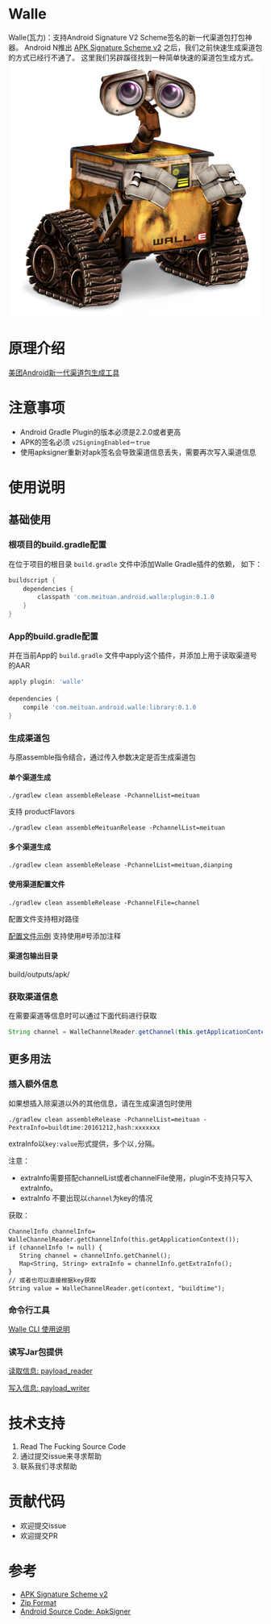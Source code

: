 # Walle

Walle(瓦力)：支持Android Signature V2 Scheme签名的新一代渠道包打包神器。
Android N推出 [APK Signature Scheme v2](https://source.android.com/security/apksigning/v2.html) 之后，我们之前快速生成渠道包的方式已经行不通了。
这里我们另辟蹊径找到一种简单快速的渠道包生成方式。
![walle.png](assets/walle.png)
# 原理介绍
[美团Android新一代渠道包生成工具](http://tech.meituan.com/android-apk-v2-signature-scheme.html)

# 注意事项
* Android Gradle Plugin的版本必须是2.2.0或者更高
* APK的签名必须 `v2SigningEnabled＝true`
* 使用apksigner重新对apk签名会导致渠道信息丢失，需要再次写入渠道信息

# 使用说明
## 基础使用
### 根项目的build.gradle配置

在位于项目的根目录 `build.gradle` 文件中添加Walle Gradle插件的依赖， 如下：

```gradle
buildscript {
    dependencies {
        classpath 'com.meituan.android.walle:plugin:0.1.0
    }
}
```

### App的build.gradle配置

并在当前App的 `build.gradle` 文件中apply这个插件，并添加上用于读取渠道号的AAR

```gradle
apply plugin: 'walle'

dependencies {
    compile 'com.meituan.android.walle:library:0.1.0
}
```

### 生成渠道包

与原assemble指令结合，通过传入参数决定是否生成渠道包

#### 单个渠道生成

```
./gradlew clean assembleRelease -PchannelList=meituan
```

支持 productFlavors

```
./gradlew clean assembleMeituanRelease -PchannelList=meituan
```

#### 多个渠道生成

```
./gradlew clean assembleRelease -PchannelList=meituan,dianping
```

#### 使用渠道配置文件

```
./gradlew clean assembleRelease -PchannelFile=channel
```

配置文件支持相对路径

[配置文件示例](app/channel)   支持使用#号添加注释

#### 渠道包输出目录

build/outputs/apk/

### 获取渠道信息

在需要渠道等信息时可以通过下面代码进行获取

```java
String channel = WalleChannelReader.getChannel(this.getApplicationContext());
```

## 更多用法

### 插入额外信息

如果想插入除渠道以外的其他信息，请在生成渠道包时使用

```
./gradlew clean assembleRelease -PchannelList=meituan -PextraInfo=buildtime:20161212,hash:xxxxxxx
```

extraInfo以`key:value`形式提供，多个以`,`分隔。

注意：

- extraInfo需要搭配channelList或者channelFile使用，plugin不支持只写入extraInfo。
- extraInfo 不要出现以`channel`为key的情况

获取：

```
ChannelInfo channelInfo= WalleChannelReader.getChannelInfo(this.getApplicationContext());
if (channelInfo != null) {
   String channel = channelInfo.getChannel();
   Map<String, String> extraInfo = channelInfo.getExtraInfo();
}
// 或者也可以直接根据key获取
String value = WalleChannelReader.get(context, "buildtime");
```

### 命令行工具

[Walle CLI 使用说明](walle-cli/README.md)

### 读写Jar包提供

[读取信息:  payload_reader](payload_reader/README.md)

[写入信息: payload_writer](payload_writer/README.md)

# 技术支持

1. Read The Fucking Source Code
2. 通过提交issue来寻求帮助
3. 联系我们寻求帮助

# 贡献代码
* 欢迎提交issue
* 欢迎提交PR

# 参考
* [APK Signature Scheme v2](https://source.android.com/security/apksigning/v2.html)
* [Zip Format](https://en.wikipedia.org/wiki/Zip_(file_format))
* [Android Source Code: ApkSigner](https://android.googlesource.com/platform/build/+/8740e9d)

